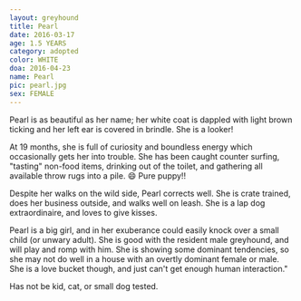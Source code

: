 ```yaml
---
layout: greyhound
title: Pearl
date: 2016-03-17
age: 1.5 YEARS
category: adopted
color: WHITE
doa: 2016-04-23
name: Pearl
pic: pearl.jpg
sex: FEMALE
---
```


Pearl is as beautiful as her name; her white coat is dappled with light brown ticking and her left ear is covered in brindle.  She is a looker!

At 19 months, she is full of curiosity and boundless energy which occasionally gets her into trouble. She has been caught counter surfing, "tasting" non-food items, drinking out of the toilet, and gathering all available throw rugs into a pile. 😄 Pure puppy!!

Despite her walks on the wild side, Pearl corrects well. She is crate trained, does her business outside, and walks well on leash. She is a lap dog extraordinaire, and loves to give kisses.

Pearl is a big girl, and in her exuberance could easily knock over a small child (or unwary adult).  She is good with the resident male greyhound, and will play and romp with him. She is showing some dominant tendencies, so she may not do well in a house with an overtly dominant female or male. She is a love bucket though, and just can't get enough human interaction."

Has not be kid, cat, or small dog tested.
